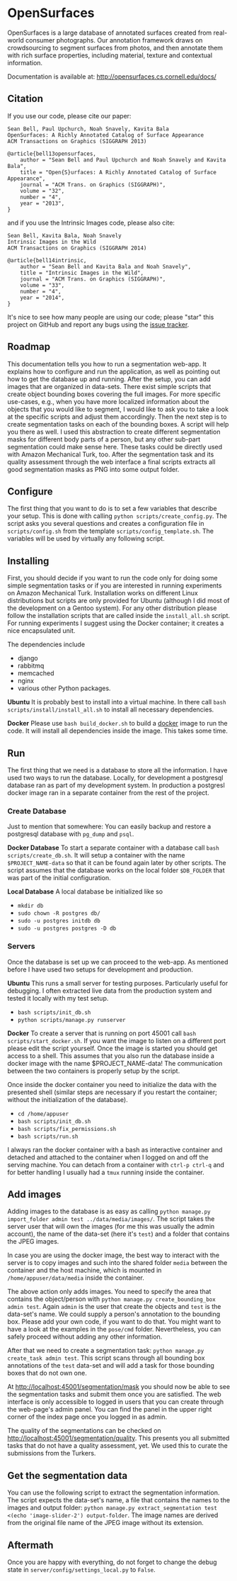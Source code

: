# OpenSurfaces

OpenSurfaces is a large database of annotated surfaces created from real-world
consumer photographs. Our annotation framework draws on crowdsourcing to
segment surfaces from photos, and then annotate them with rich surface
properties, including material, texture and contextual information.

Documentation is available at: http://opensurfaces.cs.cornell.edu/docs/

## Citation

If you use our code, please cite our paper:

    Sean Bell, Paul Upchurch, Noah Snavely, Kavita Bala
    OpenSurfaces: A Richly Annotated Catalog of Surface Appearance
    ACM Transactions on Graphics (SIGGRAPH 2013)

    @article{bell13opensurfaces,
		author = "Sean Bell and Paul Upchurch and Noah Snavely and Kavita Bala",
		title = "Open{S}urfaces: A Richly Annotated Catalog of Surface Appearance",
		journal = "ACM Trans. on Graphics (SIGGRAPH)",
		volume = "32",
		number = "4",
		year = "2013",
	}

and if you use the Intrinsic Images code, please also cite:

    Sean Bell, Kavita Bala, Noah Snavely
    Intrinsic Images in the Wild
    ACM Transactions on Graphics (SIGGRAPH 2014)

    @article{bell14intrinsic,
		author = "Sean Bell and Kavita Bala and Noah Snavely",
		title = "Intrinsic Images in the Wild",
		journal = "ACM Trans. on Graphics (SIGGRAPH)",
		volume = "33",
		number = "4",
		year = "2014",
	}

It's nice to see how many people are using our code; please "star" this project
on GitHub and report any bugs using the
[issue tracker](https://github.com/seanbell/opensurfaces/issues).

## Roadmap
This documentation tells you how to run a segmentation web-app. It explains how
to configure and run the application, as well as pointing out how to get the
database up and running. After the setup, you can add images that are organized
in data-sets. There exist simple scripts that create object bounding boxes
covering the full images. For more specific use-cases, e.g., when you have more
localized information about the objects that you would like to segment, I would
like to ask you to take a look at the specific scripts and adjust them
accordingly. Then the next step is to create segmentation tasks on each of the
bounding boxes. A script will help you there as well. I used this abstraction to
create different segmentation masks for different body parts of a person, but
any other sub-part segmentation could make sense here. These tasks could be
directly used with Amazon Mechanical Turk, too. After the segmentation task and
its quality assessment through the web interface a final scripts extracts all
good segmentation masks as PNG into some output folder.


## Configure
The first thing that you want to do is to set a few variables that describe your
setup. This is done with calling `python scripts/create_config.py`. The script
asks you several questions and creates a configuration file in
`scripts/config.sh` from the template `scripts/config_template.sh`. The
variables will be used by virtually any following script.

## Installing
First, you should decide if you want to run the code only for doing some simple
segmentation tasks or if you are interested in running experiments on Amazon
Mechanical Turk. Installation works on different Linux distributions but scripts
are only provided for Ubuntu (although I did most of the development on a Gentoo
system). For any other distribution please follow the installation scripts that
are called inside the `install_all.sh` script. For running experiments I suggest
using the Docker container; it creates a nice encapsulated unit.

The dependencies include

- django
- rabbitmq
- memcached
- nginx
- various other Python packages.

**Ubuntu**
It is probably best to install into a virtual machine. In there call `bash
scripts/install/install_all.sh` to install all necessary dependencies.

**Docker**
Please use `bash build_docker.sh` to build a [docker](https://www.docker.com/)
image to run the code. It will install all dependencies inside the image. This
takes some time.

## Run
The first thing that we need is a database to store all the information. I have
used two ways to run the database. Locally, for development a postgresql
database ran as part of my development system. In production a postgresl docker
image ran in a separate container from the rest of the project.

### Create Database
Just to mention that somewhere: You can easily backup and restore a postgresql
database with `pg_dump` and `psql`.

**Docker Database**
To start a separate container with a database call `bash scripts/create_db.sh`.
It will setup a container with the name `$PROJECT_NAME-data` so that it can be
found again later by other scripts. The script assumes that the database works
on the local folder `$DB_FOLDER` that was part of the initial configuration.

**Local Database**
A local database be initialized like so

- `mkdir db`
- `sudo chown -R postgres db/`
- `sudo -u postgres initdb db`
- `sudo -u postgres postgres -D db`

### Servers
Once the database is set up we can proceed to the web-app. As mentioned before I
have used two setups for development and production.

**Ubuntu**
This runs a small server for testing purposes. Particularly useful for
debugging. I often extracted live data from the production system and tested it
locally with my test setup.

- `bash scripts/init_db.sh`
- `python scripts/manage.py runserver`

**Docker**
To create a server that is running on port 45001 call `bash
scripts/start_docker.sh`. If you want the image to listen on a different port
please edit the script yourself. Once the image is started you should get access
to a shell. This assumes that you also run the database inside a docker image
with the name $PROJECT_NAME-data! The communication between the two containers
is properly setup by the script.

Once inside the docker container you need to initialize the data with the
presented shell (similar steps are necessary if you restart the container;
without the initialization of the database).

- `cd /home/appuser`
- `bash scripts/init_db.sh`
- `bash scripts/fix_permissions.sh`
- `bash scripts/run.sh`

I always ran the docker container with a bash as interactive container and
detached and attached to the container when I logged on and off the serving
machine. You can detach from a container with `ctrl-p ctrl-q` and for better
handling I usually had a `tmux` running inside the container.

## Add images
Adding images to the database is as easy as calling `python manage.py
import_folder admin test ../data/media/images/`. The script takes the server
user that will own the images (for me this was usually the admin account), the
name of the data-set (here it's `test`) and a folder that contains the JPEG
images.

In case you are using the docker image, the best way to interact with the server
is to copy images and such into the shared folder `media` between the container
and the host machine, which is mounted in `/home/appuser/data/media` inside the
container.

The above action only adds images. You need to specify the area that contains
the object/person with `python manage.py create_bounding_box admin test`. Again
`admin` is the user that create the objects and `test` is the data-set's name.
We could supply a person's annotation to the bounding box. Please add your own
code, if you want to do that. You might want to have a look at the examples in
the `pose/cmd` folder. Nevertheless, you can safely proceed without adding any
other information.

After that we need to create a segmentation task: `python manage.py
create_task admin test`. This script scans through all bounding box annotations
of the `test` data-set and will add a task for those bounding boxes that do not
own one.

At
[http://localhost:45001/segmentation/mask](http://localhost:45001/segmentation/mask)
you should now be able to see the segmentation tasks and submit them once you
are satisfied. The web interface is only accessible to logged in users that you
can create through the web-page's admin panel. You can find the panel in the
upper right corner of the index page once you logged in as admin.

The quality of the segmentations can be checked on
[http://localhost:45001/segmentation/quality](http://localhost:45001/segmentation/quality).
This presents you all submitted tasks that do not have a quality assessment,
yet. We used this to curate the submissions from the Turkers.

## Get the segmentation data
You can use the following script to extract the segmentation information. The
script expects the data-set's name, a file that contains the names to the images
and output folder: `python manage.py extract_segmentation test <(echo
'image-slider-2') output-folder`. The image names are derived from the original
file name of the JPEG image without its extension.

## Aftermath
Once you are happy with everything, do not forget to change the debug state in
`server/config/settings_local.py` to `False`.

